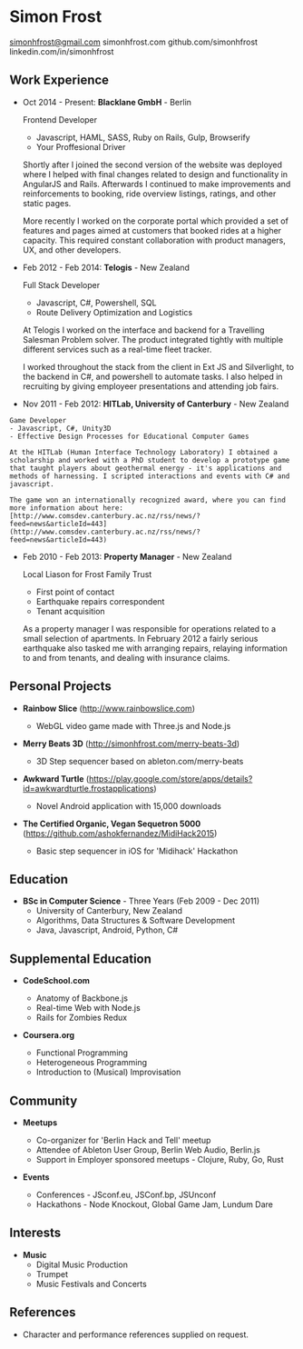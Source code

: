 Simon Frost
=

simonhfrost@gmail.com
simonhfrost.com
github.com/simonhfrost
linkedin.com/in/simonhfrost

Work Experience
-

*  Oct 2014 - Present: **Blacklane GmbH** - Berlin

    Frontend Developer
    - Javascript, HAML, SASS, Ruby on Rails, Gulp, Browserify
    - Your Proffesional Driver

	Shortly after I joined the second version of the website was deployed where I helped with final changes related to design and functionality in AngularJS and Rails. Afterwards I continued to make improvements and reinforcements to booking, ride overview listings, ratings, and other static pages.
	
	More recently I worked on the corporate portal which provided a set of features and pages aimed at customers that booked rides at a higher capacity. This required constant collaboration with product managers, UX, and other developers.

*   Feb 2012 - Feb 2014: **Telogis** - New Zealand

    Full Stack Developer
    - Javascript, C#, Powershell, SQL
    - Route Delivery Optimization and Logistics

    At Telogis I worked on the interface and backend for a Travelling Salesman Problem solver. The product integrated tightly with multiple different services such as a real-time fleet tracker.
    
    I worked throughout the stack from the client in Ext JS and Silverlight, to the backend in C#, and powershell to automate tasks. I also helped in recruiting by giving employeer presentations and attending job fairs.
        
* 	 Nov 2011 - Feb 2012: **HITLab, University of Canterbury** - New Zealand

    Game Developer
    - Javascript, C#, Unity3D
    - Effective Design Processes for Educational Computer Games

    At the HITLab (Human Interface Technology Laboratory) I obtained a scholarship and worked with a PhD student to develop a prototype game that taught players about geothermal energy - it's applications and methods of harnessing. I scripted interactions and events with C# and javascript.
        
    The game won an internationally recognized award, where you can find more information about here: [http://www.comsdev.canterbury.ac.nz/rss/news/?feed=news&articleId=443](http://www.comsdev.canterbury.ac.nz/rss/news/?feed=news&articleId=443)

*   Feb 2010 - Feb 2013: **Property Manager** - New Zealand

    Local Liason for Frost Family Trust
    - First point of contact
    - Earthquake repairs correspondent
    - Tenant acquisition

    As a property manager I was responsible for operations related to a small selection of apartments. In February 2012 a fairly serious earthquake also tasked me with arranging repairs, relaying information to and from tenants, and dealing with insurance claims.

Personal Projects
-

*   **Rainbow Slice** (http://www.rainbowslice.com)
    - WebGL video game made with Three.js and Node.js

*   **Merry Beats 3D** (http://simonhfrost.com/merry-beats-3d)
    - 3D Step sequencer based on ableton.com/merry-beats

*   **Awkward Turtle** (https://play.google.com/store/apps/details?id=awkwardturtle.frostapplications)
    - Novel Android application with 15,000 downloads

*   **The Certified Organic, Vegan Sequetron 5000** (https://github.com/ashokfernandez/MidiHack2015)
    - Basic step sequencer in iOS for 'Midihack' Hackathon


Education
-

*   **BSc in Computer Science** - Three Years (Feb 2009 - Dec 2011)
    - University of Canterbury, New Zealand
    - Algorithms, Data Structures & Software Development
    - Java, Javascript, Android, Python, C#

Supplemental Education
-

*   **CodeSchool.com**
    - Anatomy of Backbone.js
    - Real-time Web with Node.js
    - Rails for Zombies Redux

*   **Coursera.org**
    - Functional Programming
    - Heterogeneous Programming
    - Introduction to (Musical) Improvisation

Community
-

* **Meetups**
	- Co-organizer for 'Berlin Hack and Tell' meetup
	- Attendee of Ableton User Group, Berlin Web Audio, Berlin.js
	- Support in Employer sponsored meetups - Clojure, Ruby, Go, Rust

* **Events**
	- Conferences - JSconf.eu, JSConf.bp, JSUnconf
	- Hackathons - Node Knockout, Global Game Jam, Lundum Dare

Interests
-

*   **Music**
    - Digital Music Production
    - Trumpet
    - Music Festivals and Concerts

References
-

*   Character and performance references supplied on request.
